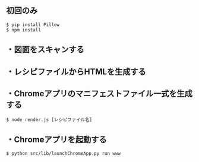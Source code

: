 
## 初回のみ
```
$ pip install Pillow
$ npm install
```

## ・図面をスキャンする
## ・レシピファイルからHTMLを生成する
## ・Chromeアプリのマニフェストファイル一式を生成する

```
$ node render.js [レシピファイル名]
```

## ・Chromeアプリを起動する

```
$ python src/lib/launchChromeApp.py run www
```

